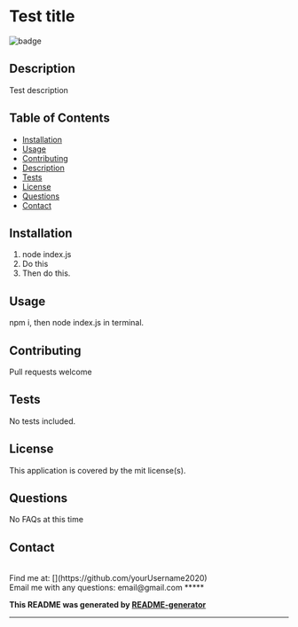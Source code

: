 # Test title

![badge](https://img.shields.io/badge/License-mit-green.svg)<br />

## Description

Test description

## Table of Contents

- [Installation](#installation)
- [Usage](#usage)
- [Contributing](#contributing)
- [Description](#description)
- [Tests](#tests)
- [License](#license)
- [Questions](#questions)
- [Contact](#contact)
  <a name="installation"></a>

## Installation

1. node index.js
2. Do this
3. Then do this.

<a name="usage"></a>

## Usage

npm i, then node index.js in terminal.
<a name="contributing"></a>

## Contributing

Pull requests welcome
<a name="tests"></a>

## Tests

No tests included.

## License

This application is covered by the mit license(s).
<a name="questions"></a>

## Questions

No FAQs at this time<br />
<a name="contact"></a>

## Contact

<br />
Find me at: [](https://github.com/yourUsername2020)
<br />
Email me with any questions: email@gmail.com
*****
<br />

**This README was generated by [README-generator](https://github.com/AGr202Xman/Readme_Generator)**

---
